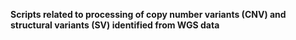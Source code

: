 **Scripts related to processing of copy number variants (CNV) and structural variants (SV) identified from WGS data**


